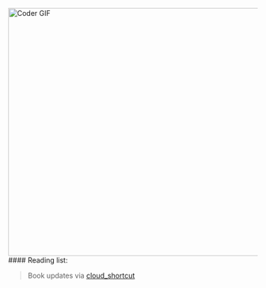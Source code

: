 [<img src="https://media.giphy.com/media/3o6ozomjwcQJpdz5p6/giphy.gif" alt="Coder GIF" width="800" height="500">](https://www.youtube.com/watch?v=0a2lv4IwZFY)
    #### Reading list:
  
  > Book updates via [cloud_shortcut](https://github.com/saschazengler/progress_bar_shortcut)
  